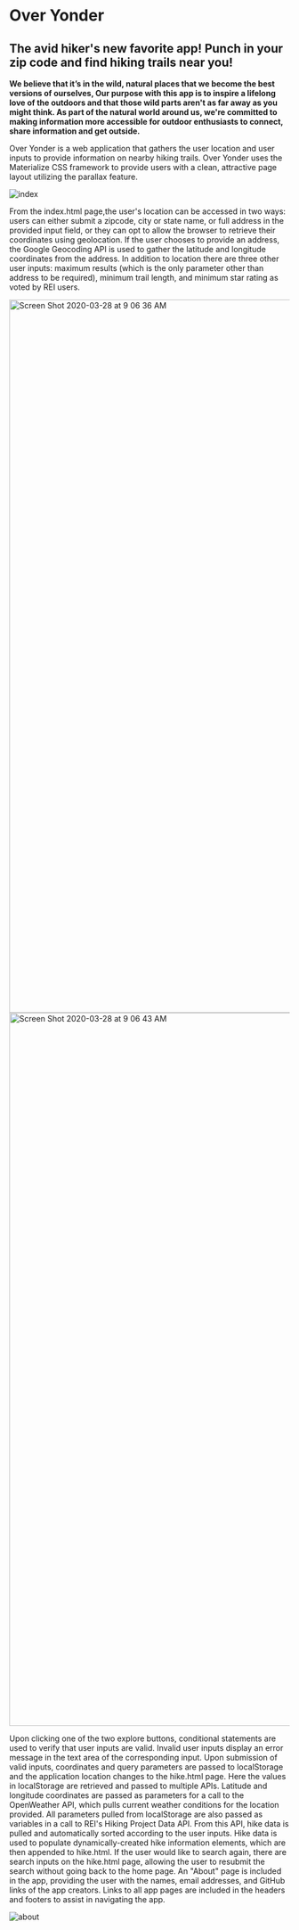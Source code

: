 # Over Yonder

## The avid hiker's new favorite app! Punch in your zip code and find hiking trails near you!

**We believe that it’s in the wild, natural places that we become the best versions of ourselves, Our purpose with this app is to inspire a lifelong love of the outdoors and that those wild parts aren't as far away as you might think. As part of the natural world around us, we're committed to making information more accessible for outdoor enthusiasts to connect, share information and get outside.**

Over Yonder is a web application that gathers the user location and user inputs to provide information on nearby hiking trails.  Over Yonder uses the Materialize CSS framework to provide users with a clean, attractive page layout utilizing the parallax feature.  

![index](https://user-images.githubusercontent.com/59889277/77823574-79f89a00-70d2-11ea-9927-b201d69796af.jpg)


From the index.html page,the user's location can be accessed in two ways: users can either submit a zipcode, city or state name, or full address in the provided input field, or they can opt to allow the browser to retrieve their coordinates using geolocation.  If the user chooses to provide an address, the Google Geocoding API is used to gather the latitude and longitude coordinates from the address.  In addition to location there are three other user inputs: maximum results (which is the only parameter other than address to be required), minimum trail length, and minimum star rating as voted by REI users.  

<img width="1280" alt="Screen Shot 2020-03-28 at 9 06 36 AM" src="https://user-images.githubusercontent.com/59889277/77823714-892c1780-70d3-11ea-8aa1-1ebece7649a6.png">

<img width="1280" alt="Screen Shot 2020-03-28 at 9 06 43 AM" src="https://user-images.githubusercontent.com/59889277/77823717-8e896200-70d3-11ea-9316-953cf3399d5d.png">

Upon clicking one of the two explore buttons, conditional statements are used to verify that user inputs are valid.  Invalid user inputs display an error message in the text area of the corresponding input.  Upon submission of valid inputs, coordinates and query parameters are passed to localStorage and the application location changes to the hike.html page.  Here the values in localStorage are retrieved and passed to multiple APIs.  Latitude and longitude coordinates are passed as parameters for a call to the OpenWeather API, which pulls current weather conditions for the location provided.  All parameters pulled from localStorage are also passed as variables in a call to REI's Hiking Project Data API.  From this API, hike data is pulled and automatically sorted according to the user inputs.  Hike data is used to populate dynamically-created hike information elements, which are then appended to hike.html.  If the user would like to search again, there are search inputs on the hike.html page, allowing the user to resubmit the search without going back to the home page.  An "About" page is included in the app, providing the user with the names, email addresses, and GitHub links of the app creators.  Links to all app pages are included in the headers and footers to assist in navigating the app.

![about](https://user-images.githubusercontent.com/59889277/77823578-7e24b780-70d2-11ea-9d25-5c92f3697467.jpg)


